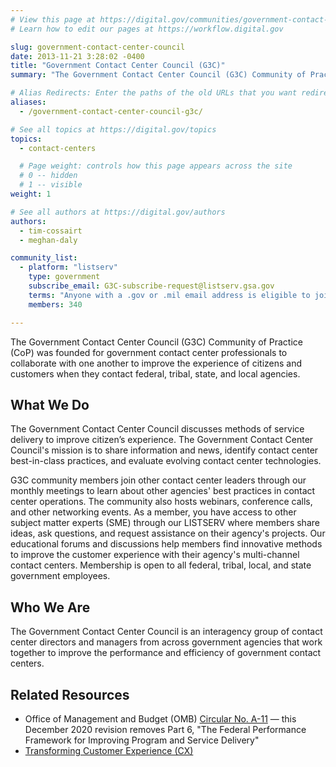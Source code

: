 ```yaml
---
# View this page at https://digital.gov/communities/government-contact-center-council
# Learn how to edit our pages at https://workflow.digital.gov

slug: government-contact-center-council
date: 2013-11-21 3:28:02 -0400
title: "Government Contact Center Council (G3C)"
summary: "The Government Contact Center Council (G3C) Community of Practice (CoP) consists of contact center leaders from agencies in all levels of government focused on delivering exceptional customer experience."

# Alias Redirects: Enter the paths of the old URLs that you want redirected to this page.
aliases:
  - /government-contact-center-council-g3c/

# See all topics at https://digital.gov/topics
topics:
  - contact-centers

  # Page weight: controls how this page appears across the site
  # 0 -- hidden
  # 1 -- visible
weight: 1

# See all authors at https://digital.gov/authors
authors:
  - tim-cossairt
  - meghan-daly

community_list:
  - platform: "listserv"
    type: government
    subscribe_email: G3C-subscribe-request@listserv.gsa.gov
    terms: "Anyone with a .gov or .mil email address is eligible to join."
    members: 340

---
```


The Government Contact Center Council (G3C) Community of Practice (CoP) was founded for government contact center professionals to collaborate with one another to improve the experience of citizens and customers when they contact federal, tribal, state, and local agencies.

## What We Do

The Government Contact Center Council discusses methods of service delivery to improve citizen’s experience. The Government Contact Center Council's mission is to share information and news, identify contact center best-in-class practices, and evaluate evolving contact center technologies.

G3C community members join other contact center leaders through our monthly meetings to learn about other agencies' best practices in contact center operations. The community also hosts webinars, conference calls, and other networking events. As a member, you have access to other subject matter experts (SME) through our LISTSERV where members share ideas, ask questions, and request assistance on their agency's projects. Our educational forums and discussions help members find innovative methods to improve the customer experience with their agency's multi-channel contact centers. Membership is open to all federal, tribal, local, and state government employees.

## Who We Are

The Government Contact Center Council is an interagency group of contact center directors and managers from across government agencies that work together to improve the performance and efficiency of government contact centers.

## Related Resources

* Office of Management and Budget (OMB) [Circular No. A-11](https://www.whitehouse.gov/wp-content/uploads/2018/06/a11.pdf) — this December 2020 revision removes Part 6, "The Federal Performance Framework for Improving Program and Service Delivery"
* [Transforming Customer Experience (CX)](https://www.performance.gov/cx/)
